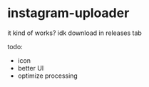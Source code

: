 # instagram-uploader

it kind of works? idk
download in releases tab

todo:
- icon
- better UI
- optimize processing